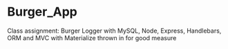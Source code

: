 # Burger_App
Class assignment: Burger Logger with MySQL, Node, Express, Handlebars, ORM and MVC with Materialize thrown in for good measure
